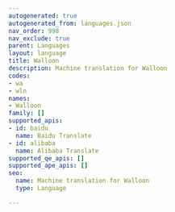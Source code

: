 ```yaml
---
autogenerated: true
autogenerated_from: languages.json
nav_order: 998
nav_exclude: true
parent: Languages
layout: language
title: Walloon
description: Machine translation for Walloon
codes:
- wa
- wln
names:
- Walloon
family: []
supported_apis:
- id: baidu
  name: Baidu Translate
- id: alibaba
  name: Alibaba Translate
supported_qe_apis: []
supported_ape_apis: []
seo:
  name: Machine translation for Walloon
  type: Language

---
```


